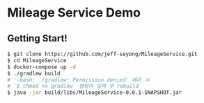 # Mileage Service Demo

## Getting Start!

```bash
$ git clone https://github.com/jeff-seyong/MileageService.git
$ cd MileageService
$ docker-compose up -d
$ ./gradlew build
# '-bash: ./gradlew: Permission denied' 에러 시
# `$ chmod +x gradlew` 명령어 입력 후 rebuild
$ java -jar build/libs/MileageService-0.0.1-SNAPSHOT.jar
```

